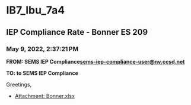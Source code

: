 # IB7_lbu_7a4
## IEP Compliance Rate - Bonner ES 209
### May 9, 2022, 2:37:21 PM
**FROM: SEMS IEP Compliance<sems-iep-compliance-user@nv.ccsd.net>**

**TO: to SEMS IEP Compliance**


Greetings,  





* [Attachment: Bonner.xlsx](IB7_lbu_7a4-attachment-1.xlsx)
